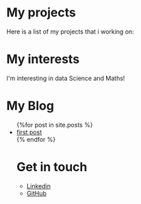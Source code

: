 # My projects
Here is a list of my projects that i working on:
# My interests
I'm interesting in data Science and Maths!
# My Blog
<ul>
{%for post in site.posts %}
<li>
<a href=".._posts/2024/01/01-new-year.md">first post</a>
</li>
{% endfor %}

# Get in touch
<ul>
<li> <a href="https://www.linkedin.com/in/miguel-m-073213117/">Linkedin</a></li>
<li> <a href="https://github.com/MiguelMolina16">GitHub</a></li>